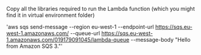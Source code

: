 Copy all the libraries required to run the Lambda function (which you might find it in virtual environment folder)

'aws sqs send-message --region eu-west-1 --endpoint-url https://sqs.eu-west-1.amazonaws.com/ --queue-url https://sqs.eu-west-1.amazonaws.com/019179091045/lambda-queue --message-body "Hello from Amazon SQS 3."'
